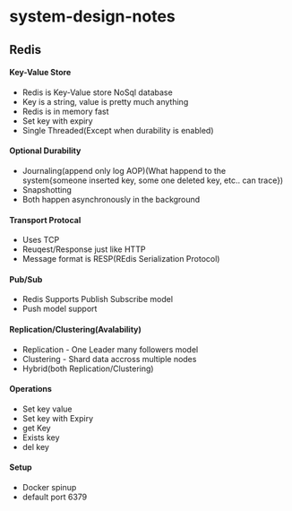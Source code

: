 # system-design-notes

## Redis
#### Key-Value Store
* Redis is Key-Value store NoSql database
* Key is a string, value is pretty much anything
* Redis is in memory fast
* Set key with expiry
* Single Threaded(Except when durability is enabled)
#### Optional Durability
* Journaling(append only log AOP)(What happend to the system{someone inserted key, some one deleted key, etc.. can trace})
* Snapshotting
* Both happen asynchronously in the background
#### Transport Protocal
* Uses TCP
* Reuqest/Response just like HTTP
* Message format is RESP(REdis Serialization Protocol)
#### Pub/Sub
* Redis Supports Publish Subscribe model
* Push model support
#### Replication/Clustering(Avalability)
* Replication - One Leader many followers model
* Clustering - Shard data accross multiple nodes
* Hybrid(both Replication/Clustering)
#### Operations
* Set key value
* Set key with Expiry
* get Key
* Exists key
* del key
#### Setup
* Docker spinup
* default port 6379
